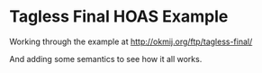 Tagless Final HOAS Example
===========================


Working through the example at
http://okmij.org/ftp/tagless-final/

And adding some semantics to see how
it all works.








